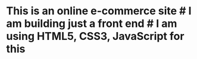 # This is an online e-commerce site # I am building just a front end # I am using HTML5, CSS3, JavaScript for this


